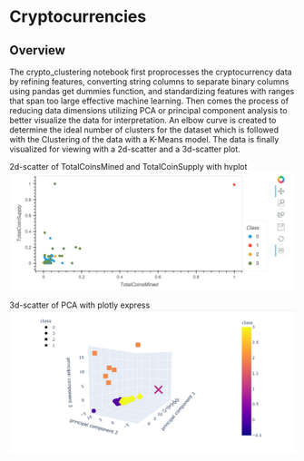 # Cryptocurrencies

## Overview

The crypto_clustering notebook first proprocesses the cryptocurrency data by refining features, converting string columns to separate binary columns using pandas get dummies function, and standardizing features with ranges that span too large effective machine learning. Then comes the process of reducing data dimensions utilizing PCA or principal component analysis to better visualize the data for interpretation. An elbow curve is created to determine the ideal number of clusters for the dataset which is followed with the Clustering of the data with a K-Means model. The data is finally visualized for viewing with a 2d-scatter and a 3d-scatter plot.





2d-scatter of TotalCoinsMined and TotalCoinSupply with hvplot 
![alt text](resources/scatter.PNG)


3d-scatter of PCA with plotly express 
![alt text](resources/3d_scatter.PNG)

